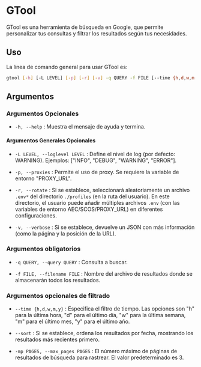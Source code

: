 # GTool

GTool es una herramienta de búsqueda en Google, que permite personalizar tus consultas y filtrar los resultados según tus necesidades.

## Uso

La línea de comando general para usar GTool es:

```bash
gtool [-h] [-L LEVEL] [-p] [-r] [-v] -q QUERY -f FILE [--time {h,d,w,m,y}] [--sort] [-mp PAGES]
```

## Argumentos

### Argumentos Opcionales

-   `-h, --help` : Muestra el mensaje de ayuda y termina.

#### Argumentos Generales Opcionales

-   `-L LEVEL, --loglevel LEVEL` : Define el nivel de log (por defecto: WARNING). Ejemplos: \["INFO", "DEBUG", "WARNING", "ERROR"\].
    
-   `-p, --proxies` : Permite el uso de proxy. Se requiere la variable de entorno "PROXY\_URL".
    
- `-r, --rotate` : Si se establece, seleccionará aleatoriamente un archivo `.env*` del directorio `./profiles` (en la ruta del usuario). En este directorio, el usuario puede añadir múltiples archivos `.env` (con las variables de entorno AEC/SCOS/PROXY_URL) en diferentes configuraciones.

-   `-v, --verbose` : Si se establece, devuelve un JSON con más información (como la página y la posición de la URL).


### Argumentos obligatorios

-   `-q QUERY, --query QUERY` : Consulta a buscar.
    
-   `-f FILE, --filename FILE` : Nombre del archivo de resultados donde se almacenarán todos los resultados.
    

### Argumentos opcionales de filtrado

-   `--time {h,d,w,m,y}` : Especifica el filtro de tiempo. Las opciones son "h" para la última hora, "d" para el último día, "w" para la última semana, "m" para el último mes, "y" para el último año.
    
-   `--sort` : Si se establece, ordena los resultados por fecha, mostrando los resultados más recientes primero.
    
-   `-mp PAGES, --max_pages PAGES` : El número máximo de páginas de resultados de búsqueda para rastrear. El valor predeterminado es 3.